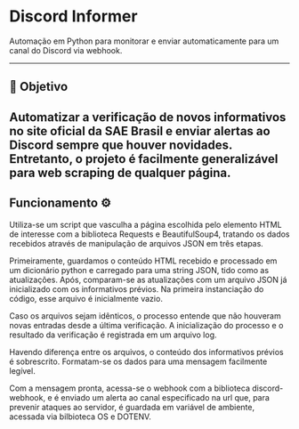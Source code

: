 
# Discord Informer

Automação em Python para monitorar e enviar automaticamente para um canal do Discord via webhook.

---

## 📌 Objetivo

Automatizar a verificação de novos informativos no site oficial da SAE Brasil e enviar alertas ao Discord sempre que houver novidades.
Entretanto, o projeto é facilmente generalizável para web scraping de qualquer página.
---
## Funcionamento ⚙️

Utiliza-se um script que vasculha a página escolhida pelo elemento HTML de interesse com a biblioteca Requests e BeautifulSoup4, tratando os dados recebidos através de manipulação de arquivos JSON em três etapas. 

Primeiramente, guardamos o conteúdo HTML recebido e processado em um dicionário python e carregado para uma string JSON, tido como as atualizações. Após, comparam-se as atualizações com um arquivo JSON já inicializado com os informativos prévios. Na primeira instanciação do código, esse arquivo é inicialmente vazio.

Caso os arquivos sejam idênticos, o processo entende que não houveram novas entradas desde a última verificação. A inicialização do processo e o resultado da verificação é registrada em um arquivo log. 

Havendo diferença entre os arquivos, o conteúdo dos informativos prévios é sobrescrito. Formatam-se os dados para uma mensagem facilmente legível.

Com a mensagem pronta, acessa-se o webhook com a biblioteca discord-webhook, e é enviado um alerta ao canal especificado na url que, para prevenir ataques ao servidor, é guardada em variável de ambiente, acessada via bilbioteca OS e DOTENV.

